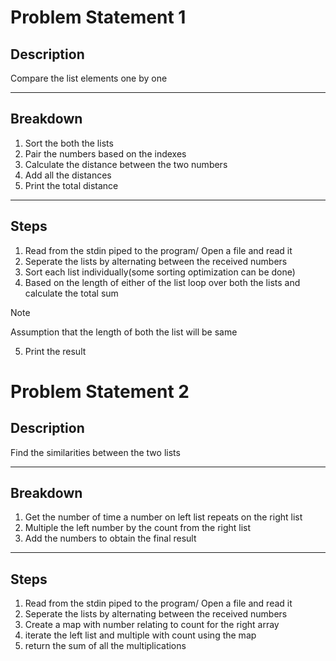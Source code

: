 # Problem Statement 1

## Description
Compare the list elements one by one

---

## Breakdown

1. Sort the both the lists
2. Pair the numbers based on the indexes
3. Calculate the distance between the two numbers
4. Add all the distances
5. Print the total distance

---

## Steps

1. Read from the stdin piped to the program/ Open a file and read it
2. Seperate the lists by alternating between the received numbers
3. Sort each list individually(some sorting optimization can be done)
4. Based on the length of either of the list loop over both the lists and calculate the total sum
> [!NOTE]
> Assumption that the length of both the list will be same
5. Print the result



# Problem Statement 2

## Description
Find the similarities between the two lists

---

## Breakdown

1. Get the number of time a number on left list repeats on the right list
2. Multiple the left number by the count from the right list
3. Add the numbers to obtain the final result

---

## Steps

1. Read from the stdin piped to the program/ Open a file and read it
2. Seperate the lists by alternating between the received numbers
3. Create a map with number relating to count for the right array
4. iterate the left list and multiple with count using the map
5. return the sum of all the multiplications
